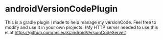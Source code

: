 # androidVersionCodePlugin

This is a gradle plugin I made to help manage my versionCode. Feel free to modify and use it in your own projects.
(My HTTP server needed to use this is at https://github.com/msiejak/androidVersionCodeServer)
